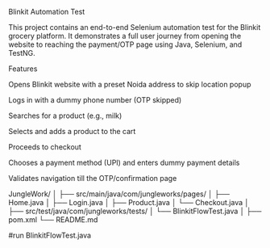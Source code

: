Blinkit Automation Test 

This project contains an end-to-end Selenium automation test for the Blinkit grocery platform. It demonstrates a full user journey from opening the website to reaching the payment/OTP page using Java, Selenium, and TestNG.

Features

Opens Blinkit website with a preset Noida address to skip location popup

Logs in with a dummy phone number (OTP skipped)

Searches for a product (e.g., milk)

Selects and adds a product to the cart

Proceeds to checkout

Chooses a payment method (UPI) and enters dummy payment details

Validates navigation till the OTP/confirmation page

JungleWork/
│
├── src/main/java/com/jungleworks/pages/
│   ├── Home.java
│   ├── Login.java
│   ├── Product.java
│   └── Checkout.java
│
├── src/test/java/com/jungleworks/tests/
│   └── BlinkitFlowTest.java
│
├── pom.xml 
└── README.md


#run BlinkitFlowTest.java

